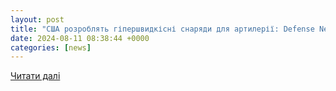 ```yaml
---
layout: post
title: "США розроблять гіпершвидкісні снаряди для артилерії: Defense News розкрило подробиці — УНІАН"
date: 2024-08-11 08:38:44 +0000
categories: [news]
---
```


[Читати далі](https://www.unian.ua/weapons/ssha-rozroblyat-gipershvidkisni-snaryadi-dlya-artileriji-defense-news-rozkrilo-podrobici-12724269.html)
